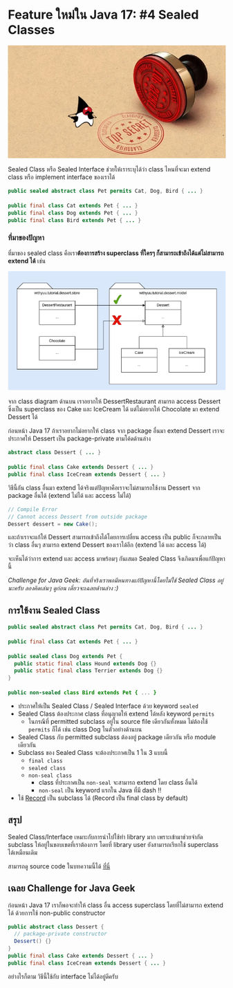 # Feature ใหม่ใน Java 17: #4 Sealed Classes

![Duke, the Java mascot, looking at a top-secret rubber stamp](image/sealed-class.webp)

Sealed Class หรือ Sealed Interface ช่วยให้เราระบุได้ว่า class ไหนที่จะมา extend class หรือ implement interface ของเราได้

```java
public sealed abstract class Pet permits Cat, Dog, Bird { ... }

public final class Cat extends Pet { ... }
public final class Dog extends Pet { ... }
public final class Bird extends Pet { ... }
```

### ที่มาของปัญหา
ที่มาของ sealed class คือเรา**ต้องการสร้าง superclass ที่ใครๆ ก็สามารถเข้าถึงได้แต่ไม่สามารถ extend ได้** เช่น

![Class Diagram of Dessert Package](image/sealed-class-diagram.png)

จาก class diagram ด้านบน เราอยากให้ DessertRestaurant สามารถ access Dessert ซึ่งเป็น superclass ของ Cake และ IceCream ได้
แต่ไม่อยากให้ Chocolate มา extend Dessert ได้

ก่อนหน้า Java 17 ถ้าเราอยากไม่อยากให้ class จาก package อื่นมา extend Dessert เราจะประกาศให้ Dessert เป็น
package-private ตามโค้ดด้านล่าง
```java
abstract class Dessert { ... }

public final class Cake extends Dessert { ... }
public final class IceCream extends Dessert { ... }
```
วิธีนี้กัน class อื่นมา extend ได้จริงแต่ปัญหาคือเราจะไม่สามารถใช้งาน Dessert จาก package อื่นได้ (extend ไม่ได้ และ access ไม่ได้)
```java
// Compile Error
// Cannot access Dessert from outside package
Dessert dessert = new Cake();
```
และถ้าเราจะแก้ให้ Dessert สามารถเข้าถึงได้โดยการเปลี่ยน access เป็น public ก็จะกลายเป็นว่า class อื่นๆ สามารถ extend Dessert ของเราได้อีก
(extend ได้ และ access ได้)

จะเห็นได้ว่าการ extend และ access มาพร้อมๆ กันเสมอ Sealed Class จึงเกิดมาเพื่อแก้ปัญหานี้

_Challenge for Java Geek: อันที่จริงเราพอมีหนทางแก้ปัญหานี้โดยไม่ใช้ Sealed Class อยู่นะครับ ลองคิดเล่นๆ ดูก่อน
เดี๋ยวจะเฉลยด้านล่าง :)_

## การใช้งาน Sealed Class
```java
public sealed abstract class Pet permits Cat, Dog, Bird { ... }

public final class Cat extends Pet { ... }

public sealed class Dog extends Pet {
  public static final class Hound extends Dog {}
  public static final class Terrier extends Dog {}
}

public non-sealed class Bird extends Pet { ... }
```
- ประกาศให้เป็น Sealed Class / Sealed Interface ด้วย keyword `sealed`
- Sealed Class ต้องประกาศ class ที่อนุญาตให้ extend ได้หลัง keyword `permits`
  - ในกรณีที่ permitted subclass อยู่ใน source file เดียวกันทั้งหมด ไม่ต้องใช้ `permits` ก็ได้ เช่น class Dog ในตัวอย่างด้านบน
- Sealed Class กับ permitted subclass ต้องอยู่ package เดียวกัน หรือ module เดียวกัน
- Subclass ของ Sealed Class จะต้องประกาศเป็น 1 ใน 3 แบบนี้
  - `final class`
  - `sealed class`
  - `non-seal class`
    - class ที่ประกาศเป็น `non-seal` จะสามารถ extend โดย class อื่นได้ 
    - `non-seal` เป็น keyword แรกใน Java ที่มี dash !!
- ใช้ [Record](record.md) เป็น subclass ได้ (Record เป็น final class by default)

## สรุป
Sealed Class/Interface เหมาะกับการนำไปใช้ทำ library มาก เพราะเข้ามาช่วยจำกัด subclass ให้อยู่ในขอบเขตที่เราต้องการ
โดยที่ library user ยังสามารถเรียกใช้ superclass ได้เหมือนเดิม

สามารถดู source code ในบทความนี้ได้ [ที่นี่](https://github.com/withyuu/java-11-to-17)

## เฉลย Challenge for Java Geek
ก่อนหน้า Java 17 เราก็พอจะทำให้ class อื่น access superclass โดยที่ไม่สามารถ extend ได้ ด้วยการใช้ non-public constructor
```java
public abstract class Dessert {
  // package-private constructor
  Dessert() {}
}
public final class Cake extends Dessert { ... }
public final class IceCream extends Dessert { ... }
```
อย่างไรก็ตาม วิธีนี้ใช้กับ interface ไม่ได้อยู่ดีครับ